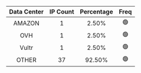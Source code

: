 | Data Center | IP Count | Percentage | Freq |
|:------------:|:--------:|:-----------:|:-----:|
| AMAZON | 1 | 2.50% | 🟢 |
| OVH | 1 | 2.50% | 🟢 |
| Vultr | 1 | 2.50% | 🟢 |
| OTHER | 37 | 92.50% | 🟢 |